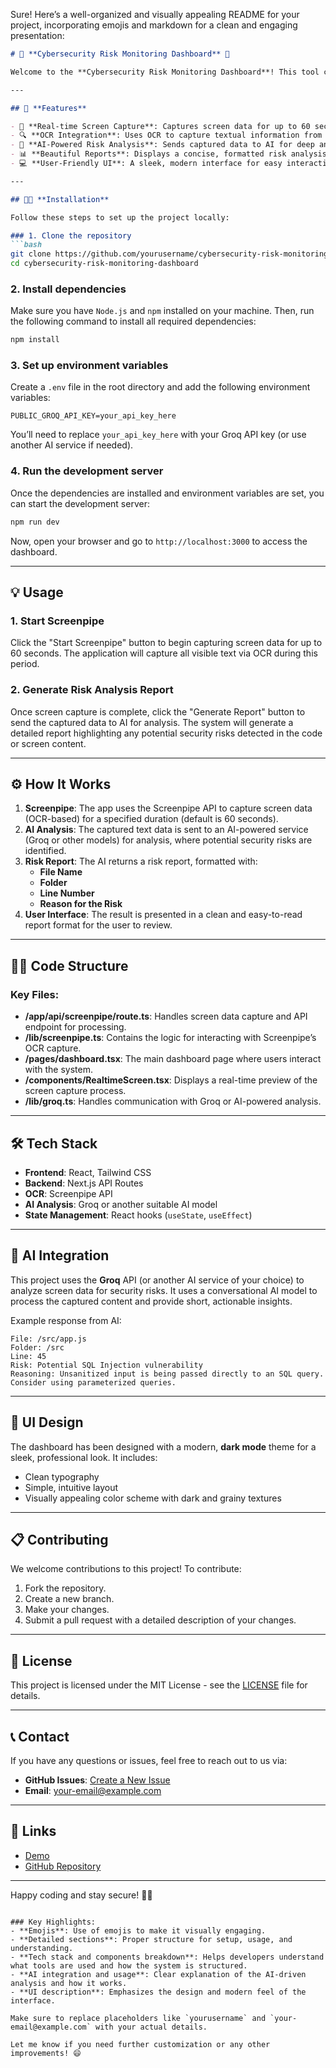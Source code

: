 Sure! Here’s a well-organized and visually appealing README for your project, incorporating emojis and markdown for a clean and engaging presentation:

```markdown
# 🚨 **Cybersecurity Risk Monitoring Dashboard** 🚨

Welcome to the **Cybersecurity Risk Monitoring Dashboard**! This tool captures real-time screen data, analyzes it for potential security risks, and provides concise, actionable reports. The dashboard leverages **OCR technology** and **AI-driven analysis** to identify security threats in your code, configurations, and workflows.

---

## 🚀 **Features**

- 📸 **Real-time Screen Capture**: Captures screen data for up to 60 seconds to gather relevant information.
- 🔍 **OCR Integration**: Uses OCR to capture textual information from screen content.
- 🤖 **AI-Powered Risk Analysis**: Sends captured data to AI for deep analysis, identifying potential cybersecurity risks.
- 📊 **Beautiful Reports**: Displays a concise, formatted risk analysis report with details about the file name, line number, and reasoning for the security issues.
- 💻 **User-Friendly UI**: A sleek, modern interface for easy interaction with the system.

---

## 🧑‍💻 **Installation**

Follow these steps to set up the project locally:

### 1. Clone the repository
```bash
git clone https://github.com/yourusername/cybersecurity-risk-monitoring-dashboard.git
cd cybersecurity-risk-monitoring-dashboard
```

### 2. Install dependencies
Make sure you have `Node.js` and `npm` installed on your machine. Then, run the following command to install all required dependencies:
```bash
npm install
```

### 3. Set up environment variables
Create a `.env` file in the root directory and add the following environment variables:

```env
PUBLIC_GROQ_API_KEY=your_api_key_here
```

You’ll need to replace `your_api_key_here` with your Groq API key (or use another AI service if needed).

### 4. Run the development server
Once the dependencies are installed and environment variables are set, you can start the development server:

```bash
npm run dev
```

Now, open your browser and go to `http://localhost:3000` to access the dashboard.

---

## 💡 **Usage**

### 1. **Start Screenpipe**
Click the "Start Screenpipe" button to begin capturing screen data for up to 60 seconds. The application will capture all visible text via OCR during this period.

### 2. **Generate Risk Analysis Report**
Once screen capture is complete, click the "Generate Report" button to send the captured data to AI for analysis. The system will generate a detailed report highlighting any potential security risks detected in the code or screen content.

---

## ⚙️ **How It Works**

1. **Screenpipe**: The app uses the Screenpipe API to capture screen data (OCR-based) for a specified duration (default is 60 seconds).
2. **AI Analysis**: The captured text data is sent to an AI-powered service (Groq or other models) for analysis, where potential security risks are identified.
3. **Risk Report**: The AI returns a risk report, formatted with:
   - **File Name**
   - **Folder**
   - **Line Number**
   - **Reason for the Risk**
4. **User Interface**: The result is presented in a clean and easy-to-read report format for the user to review.

---

## 🧑‍💻 **Code Structure**

### Key Files:
- **/app/api/screenpipe/route.ts**: Handles screen data capture and API endpoint for processing.
- **/lib/screenpipe.ts**: Contains the logic for interacting with Screenpipe’s OCR capture.
- **/pages/dashboard.tsx**: The main dashboard page where users interact with the system.
- **/components/RealtimeScreen.tsx**: Displays a real-time preview of the screen capture process.
- **/lib/groq.ts**: Handles communication with Groq or AI-powered analysis.

---

## 🛠️ **Tech Stack**

- **Frontend**: React, Tailwind CSS
- **Backend**: Next.js API Routes
- **OCR**: Screenpipe API
- **AI Analysis**: Groq or another suitable AI model
- **State Management**: React hooks (`useState`, `useEffect`)

---

## 🤖 **AI Integration**

This project uses the **Groq** API (or another AI service of your choice) to analyze screen data for security risks. It uses a conversational AI model to process the captured content and provide short, actionable insights.

Example response from AI:

```
File: /src/app.js
Folder: /src
Line: 45
Risk: Potential SQL Injection vulnerability
Reasoning: Unsanitized input is being passed directly to an SQL query. Consider using parameterized queries.
```

---

## 🎨 **UI Design**

The dashboard has been designed with a modern, **dark mode** theme for a sleek, professional look. It includes:
- Clean typography
- Simple, intuitive layout
- Visually appealing color scheme with dark and grainy textures

---

## 📋 **Contributing**

We welcome contributions to this project! To contribute:

1. Fork the repository.
2. Create a new branch.
3. Make your changes.
4. Submit a pull request with a detailed description of your changes.

---

## 📑 **License**

This project is licensed under the MIT License - see the [LICENSE](./LICENSE) file for details.

---

## 📞 **Contact**

If you have any questions or issues, feel free to reach out to us via:

- **GitHub Issues**: [Create a New Issue](https://github.com/yourusername/cybersecurity-risk-monitoring-dashboard/issues)
- **Email**: your-email@example.com

---

## 🔗 **Links**

- [Demo](https://yourwebsite.com)
- [GitHub Repository](https://github.com/yourusername/cybersecurity-risk-monitoring-dashboard)

---

Happy coding and stay secure! 🚀🔐
```

### Key Highlights:
- **Emojis**: Use of emojis to make it visually engaging.
- **Detailed sections**: Proper structure for setup, usage, and understanding.
- **Tech stack and components breakdown**: Helps developers understand what tools are used and how the system is structured.
- **AI integration and usage**: Clear explanation of the AI-driven analysis and how it works.
- **UI description**: Emphasizes the design and modern feel of the interface.

Make sure to replace placeholders like `yourusername` and `your-email@example.com` with your actual details.

Let me know if you need further customization or any other improvements! 😄